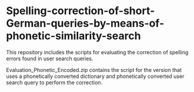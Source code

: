 # Spelling-correction-of-short-German-queries-by-means-of-phonetic-similarity-search

This repository includes the scripts for evaluating the correction of spelling errors found in user search queries.

Evaluation_Phonetic_Encoded.zip contains the script for the version that uses a phonetically converted dictionary and phonetically converted user search query to perform the correction.
